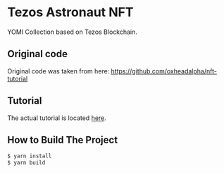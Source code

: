 # Tezos Astronaut NFT

YOMI Collection based on Tezos Blockchain.

## Original code

Original code was taken from here: https://github.com/oxheadalpha/nft-tutorial

## Tutorial

The actual tutorial is located [here](./packages/tznft/README.md).

## How to Build The Project

```sh
$ yarn install
$ yarn build
```
